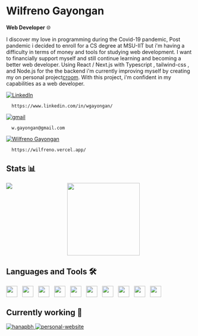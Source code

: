 # Wilfreno Gayongan

 **Web Developer** 🌐

I discover my love in programming during the Covid-19 pandemic, Post pandemic i decided to enroll for a CS degree at MSU-IIT but i'm having a difficulty in terms of money and tools for studying web development. I want to financially support myself and still continue learning and becoming a better web developer. Using React / Next.js with Typescript , tailwind-css , and Node.js for the  the backend i'm currently improving myself by creating my on personal project[croom]([https://github.com/Wilfreno/Hanap-BH](https://github.com/Wilfreno/croom)). With this project, i'm confident in my capabilities as a web developer.

<a href="https://www.linkedin.com/in/wgayongan/">
    <img alt="LinkedIn" 
    title="LinkedIn" 
    src="https://img.shields.io/badge/LinkedIn-white?style=for-the-badge&logo=linkedin&logoColor=%230A66C2"/>
  </a>

```
  https://www.linkedin.com/in/wgayongan/
```
  
  
<a href="https://mail.google.com/mail/u/0/#inbox?compose=new">
  <img alt="gmail"
    title="https://mail.google.com/mail/u/0/#inbox?compose=new"
    src="https://img.shields.io/badge/gmail-white?style=for-the-badge&logo=gmail"/>  
</a>

```
  w.gayongan@gmail.com
```
<a href="https://wilfreno.vercel.app/">
  <img alt="Wilfreno Gayongan"
    title="Wilfreno Gayongan"
    src="https://img.shields.io/badge/personalwebsite-white?style=for-the-badge&logo=vercel&logoColor=black"/>  
</a>

```
  https://wilfreno.vercel.app/
```

 ## Stats 📊
<p align="center">
<img 
align="left" 
src="https://github-readme-stats.vercel.app/api?username=Wilfreno&show_icons=true&theme=rose_pine&border_color=#9ccfd8" />
<img  
height="195vh" 
src="https://github-readme-stats.vercel.app/api/top-langs/?username=Wilfreno&layout=donut"/>
</p>

## Languages and Tools 🛠️
<img align="left" width="30px" style="padding-right:10px;" src="https://cdn.jsdelivr.net/gh/devicons/devicon/icons/html5/html5-original-wordmark.svg" />
<img align="left" width="30px" style="padding-right:10px;" src="https://cdn.jsdelivr.net/gh/devicons/devicon/icons/css3/css3-original.svg" />
<img align="left" width="30px" style="padding-right:10px;" src="https://cdn.jsdelivr.net/gh/devicons/devicon/icons/javascript/javascript-original.svg" />                           
<img align="left" width="30px" style="padding-right:10px;" src="https://cdn.jsdelivr.net/gh/devicons/devicon/icons/nodejs/nodejs-original.svg" />
<img align="left" width="30px" style="padding-right:10px;" src="https://cdn.jsdelivr.net/gh/devicons/devicon/icons/express/express-original-wordmark.svg" />
<img align="left" width="30px" style="padding-right:10px;" src="https://cdn.jsdelivr.net/gh/devicons/devicon/icons/socketio/socketio-original-wordmark.svg" />          
<img align="left" width="30px" style="padding-right:10px;" src="https://cdn.jsdelivr.net/gh/devicons/devicon/icons/react/react-original-wordmark.svg" />
<img align="left" width="30px" style="padding-right:10px;" src="https://cdn.jsdelivr.net/gh/devicons/devicon/icons/nextjs/nextjs-original-wordmark.svg" />          
<img align="left" width="30px" style="padding-right:10px;" src="https://cdn.jsdelivr.net/gh/devicons/devicon/icons/redux/redux-original.svg" />
<img width="30px" style="padding-right:10px;" src="https://cdn.jsdelivr.net/gh/devicons/devicon/icons/typescript/typescript-original.svg" />


## Currently working 🔧

<p align="left">
    <a href="https://github.com/Wilfreno/hanapbh">
        <img  src="https://github-readme-stats.vercel.app/api/pin/?username=Wilfreno&repo=hanapbh" alt="hanapbh" title="https://github.com/Wilfreno/hanapbh"/>
    <a/>
    <a href="https://github.com/Wilfreno/personal-website">
        <img src="https://github-readme-stats.vercel.app/api/pin/?username=Wilfreno&repo=personal-website" alt="personal-website" title="https://github.com/Wilfreno/personal-        website"/>
    <a/>
</p>

